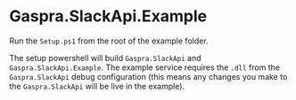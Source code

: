 # Gaspra.SlackApi.Example

Run the `Setup.ps1` from the root of the example folder. 

The setup powershell will build `Gaspra.SlackApi` and `Gaspra.SlackApi.Example`. The example service requires the `.dll` from the `Gaspra.SlackApi` debug configuration (this means any changes you make to the `Gaspra.SlackApi` will be live in the example).

